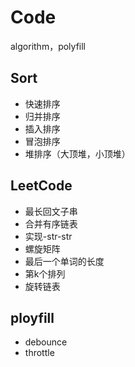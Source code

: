 # Code

algorithm，polyfill

## Sort

* 快速排序
* 归并排序
* 插入排序
* 冒泡排序
* 堆排序（大顶堆，小顶堆）

## LeetCode

* 最长回文子串
* 合并有序链表
* 实现-str-str
* 螺旋矩阵
* 最后一个单词的长度
* 第k个排列
* 旋转链表

## ployfill

* debounce
* throttle
